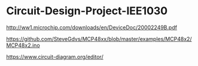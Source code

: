 # Circuit-Design-Project-IEE1030
http://ww1.microchip.com/downloads/en/DeviceDoc/20002249B.pdf

https://github.com/SteveGdvs/MCP48xx/blob/master/examples/MCP48x2/MCP48x2.ino

https://www.circuit-diagram.org/editor/
